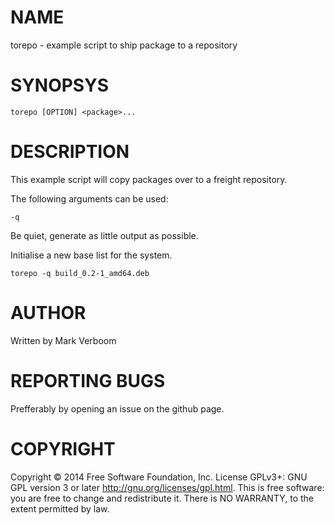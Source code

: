 # NAME

torepo - example script to ship package to a repository

# SYNOPSYS

`torepo [OPTION] <package>...`

# DESCRIPTION

This example script will copy packages over to a freight repository.

The following arguments can be used:

`-q`

Be quiet, generate as little output as possible.

Initialise a new base list for the system.

`torepo -q build_0.2-1_amd64.deb`

# AUTHOR

Written by Mark Verboom

# REPORTING BUGS

Prefferably by opening an issue on the github page.

# COPYRIGHT

Copyright  ©  2014  Free Software Foundation, Inc.  License GPLv3+: GNU
GPL version 3 or later <http://gnu.org/licenses/gpl.html>.
This is free software: you are free  to  change  and  redistribute  it.
There is NO WARRANTY, to the extent permitted by law.

